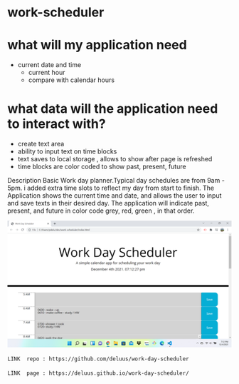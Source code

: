 # work-scheduler

# what will my application need
  - current date and time
    - current hour
    - compare with calendar hours

 # what data will the application need to interact with?
 - create text area
 - ability to input text on time blocks
 - text saves to local storage , allows to show after page is refreshed
 - time blocks are color coded to show past, present, future


 Description 
  Basic Work day planner.Typical day schedules are from 9am - 5pm. i added extra time slots to reflect my day from start to finish. The Application shows the current time and date, and allows the user to input and save texts in their desired day. The application will indicate past, present, and future in color code grey, red, green , in that order.


  ![](HW5.png)


    LINK  repo : https://github.com/deluus/work-day-scheduler

    LINK  page : https://deluus.github.io/work-day-scheduler/


        